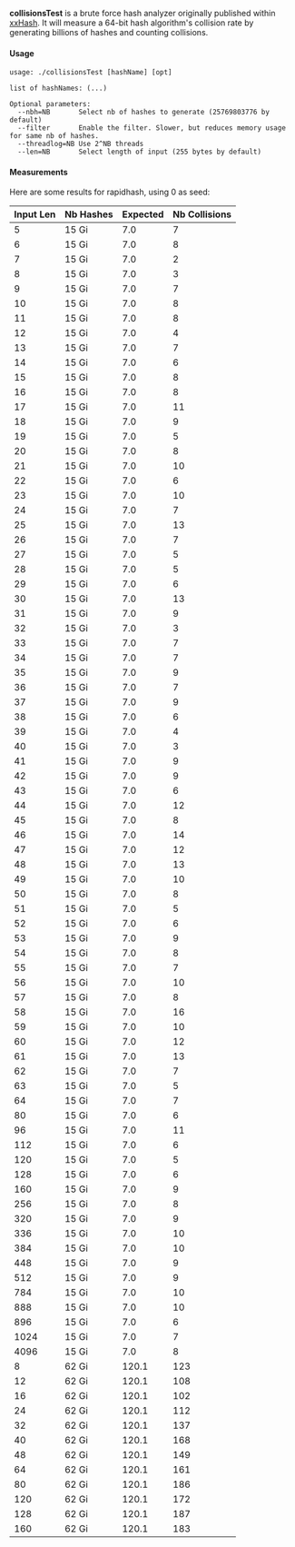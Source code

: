 
__collisionsTest__ is a brute force hash analyzer originally published within [xxHash](https://github.com/Cyan4973/xxHash/tree/dev/tests/collisions).
It will measure a 64-bit hash algorithm's collision rate by generating billions of hashes and counting collisions.

#### Usage

```
usage: ./collisionsTest [hashName] [opt]

list of hashNames: (...)

Optional parameters:
  --nbh=NB       Select nb of hashes to generate (25769803776 by default)
  --filter       Enable the filter. Slower, but reduces memory usage for same nb of hashes.
  --threadlog=NB Use 2^NB threads
  --len=NB       Select length of input (255 bytes by default)
```

#### Measurements

Here are some results for rapidhash, using $0$ as seed:

| Input Len | Nb Hashes | Expected | Nb Collisions |
| ---  | ---   | ---   | --- |
|    5 | 15 Gi |   7.0 |   7 |
|    6 | 15 Gi |   7.0 |   8 |
|    7 | 15 Gi |   7.0 |   2 |
|    8 | 15 Gi |   7.0 |   3 |
|    9 | 15 Gi |   7.0 |   7 |
|   10 | 15 Gi |   7.0 |   8 |
|   11 | 15 Gi |   7.0 |   8 |
|   12 | 15 Gi |   7.0 |   4 |
|   13 | 15 Gi |   7.0 |   7 |
|   14 | 15 Gi |   7.0 |   6 |
|   15 | 15 Gi |   7.0 |   8 |
|   16 | 15 Gi |   7.0 |   8 |
|   17 | 15 Gi |   7.0 |  11 |
|   18 | 15 Gi |   7.0 |   9 |
|   19 | 15 Gi |   7.0 |   5 |
|   20 | 15 Gi |   7.0 |   8 |
|   21 | 15 Gi |   7.0 |  10 |
|   22 | 15 Gi |   7.0 |   6 |
|   23 | 15 Gi |   7.0 |  10 |
|   24 | 15 Gi |   7.0 |   7 |
|   25 | 15 Gi |   7.0 |  13 |
|   26 | 15 Gi |   7.0 |   7 |
|   27 | 15 Gi |   7.0 |   5 |
|   28 | 15 Gi |   7.0 |   5 |
|   29 | 15 Gi |   7.0 |   6 |
|   30 | 15 Gi |   7.0 |  13 |
|   31 | 15 Gi |   7.0 |   9 |
|   32 | 15 Gi |   7.0 |   3 |
|   33 | 15 Gi |   7.0 |   7 |
|   34 | 15 Gi |   7.0 |   7 |
|   35 | 15 Gi |   7.0 |   9 |
|   36 | 15 Gi |   7.0 |   7 |
|   37 | 15 Gi |   7.0 |   9 |
|   38 | 15 Gi |   7.0 |   6 |
|   39 | 15 Gi |   7.0 |   4 |
|   40 | 15 Gi |   7.0 |   3 |
|   41 | 15 Gi |   7.0 |   9 |
|   42 | 15 Gi |   7.0 |   9 |
|   43 | 15 Gi |   7.0 |   6 |
|   44 | 15 Gi |   7.0 |  12 |
|   45 | 15 Gi |   7.0 |   8 |
|   46 | 15 Gi |   7.0 |  14 |
|   47 | 15 Gi |   7.0 |  12 |
|   48 | 15 Gi |   7.0 |  13 |
|   49 | 15 Gi |   7.0 |  10 |
|   50 | 15 Gi |   7.0 |   8 |
|   51 | 15 Gi |   7.0 |   5 |
|   52 | 15 Gi |   7.0 |   6 |
|   53 | 15 Gi |   7.0 |   9 |
|   54 | 15 Gi |   7.0 |   8 |
|   55 | 15 Gi |   7.0 |   7 |
|   56 | 15 Gi |   7.0 |  10 |
|   57 | 15 Gi |   7.0 |   8 |
|   58 | 15 Gi |   7.0 |  16 |
|   59 | 15 Gi |   7.0 |  10 |
|   60 | 15 Gi |   7.0 |  12 |
|   61 | 15 Gi |   7.0 |  13 |
|   62 | 15 Gi |   7.0 |   7 |
|   63 | 15 Gi |   7.0 |   5 |
|   64 | 15 Gi |   7.0 |   7 |
|   80 | 15 Gi |   7.0 |   6 |
|   96 | 15 Gi |   7.0 |  11 |
|  112 | 15 Gi |   7.0 |   6 |
|  120 | 15 Gi |   7.0 |   5 |
|  128 | 15 Gi |   7.0 |   6 |
|  160 | 15 Gi |   7.0 |   9 |
|  256 | 15 Gi |   7.0 |   8 |
|  320 | 15 Gi |   7.0 |   9 |
|  336 | 15 Gi |   7.0 |  10 |
|  384 | 15 Gi |   7.0 |  10 |
|  448 | 15 Gi |   7.0 |   9 |
|  512 | 15 Gi |   7.0 |   9 |
|  784 | 15 Gi |   7.0 |  10 |
|  888 | 15 Gi |   7.0 |  10 |
|  896 | 15 Gi |   7.0 |   6 |
| 1024 | 15 Gi |   7.0 |   7 |
| 4096 | 15 Gi |   7.0 |   8 |
|    8 | 62 Gi | 120.1 | 123 |
|   12 | 62 Gi | 120.1 | 108 |
|   16 | 62 Gi | 120.1 | 102 |
|   24 | 62 Gi | 120.1 | 112 |
|   32 | 62 Gi | 120.1 | 137 |
|   40 | 62 Gi | 120.1 | 168 |
|   48 | 62 Gi | 120.1 | 149 |
|   64 | 62 Gi | 120.1 | 161 |
|   80 | 62 Gi | 120.1 | 186 |
|  120 | 62 Gi | 120.1 | 172 |
|  128 | 62 Gi | 120.1 | 187 |
|  160 | 62 Gi | 120.1 | 183 |
